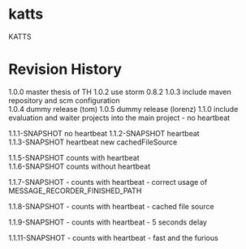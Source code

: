 katts
=====

KATTS

Revision History
================
1.0.0             master thesis of TH 
1.0.2             use storm 0.8.2
1.0.3             include maven repository and scm configuration      
1.0.4             dummy release (tom)
1.0.5             dummy release (lorenz)
1.1.0             include evaluation and waiter projects into the main project - no heartbeat

1.1.1-SNAPSHOT    no heartbeat
1.1.2-SNAPSHOT    heartbeat     
1.1.3-SNAPSHOT    heartbeat
                  new cachedFileSource     


1.1.5-SNAPSHOT    counts with heartbeat       
1.1.6-SNAPSHOT    counts without heartbeat    

1.1.7-SNAPSHOT    - counts with heartbeat 
                  - correct usage of MESSAGE_RECORDER_FINISHED_PATH
                  
1.1.8-SNAPSHOT    - counts with heartbeat 
                  - cached file source

1.1.9-SNAPSHOT    - counts with heartbeat 
                  - 5 seconds delay
                  
1.1.11-SNAPSHOT   - counts with heartbeat 
                  - fast and the furious                  

